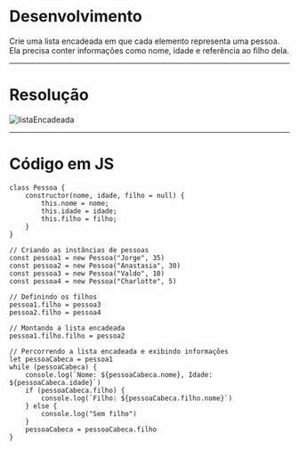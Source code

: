 # Desenvolvimento

Crie uma lista encadeada em que cada elemento representa uma pessoa. </br> Ela precisa conter informações como nome, idade e referência ao filho dela.

---
# Resolução


![listaEncadeada](https://github.com/alvesdanrley/FAP_Softex/assets/129902303/13ecd8af-01f9-4f2a-afc9-0716737fe04b)


---
# Código em JS

```
class Pessoa {
    constructor(nome, idade, filho = null) {
        this.nome = nome;
        this.idade = idade;
        this.filho = filho;
    }
}

// Criando as instâncias de pessoas
const pessoa1 = new Pessoa("Jorge", 35)
const pessoa2 = new Pessoa("Anastasia", 30)
const pessoa3 = new Pessoa("Valdo", 10)
const pessoa4 = new Pessoa("Charlotte", 5)

// Definindo os filhos
pessoa1.filho = pessoa3
pessoa2.filho = pessoa4

// Montando a lista encadeada
pessoa1.filho.filho = pessoa2

// Percorrendo a lista encadeada e exibindo informações
let pessoaCabeca = pessoa1
while (pessoaCabeca) {
    console.log(`Nome: ${pessoaCabeca.nome}, Idade: ${pessoaCabeca.idade}`)
    if (pessoaCabeca.filho) {
        console.log(`Filho: ${pessoaCabeca.filho.nome}`)
    } else {
        console.log("Sem filho")
    }
    pessoaCabeca = pessoaCabeca.filho
}

